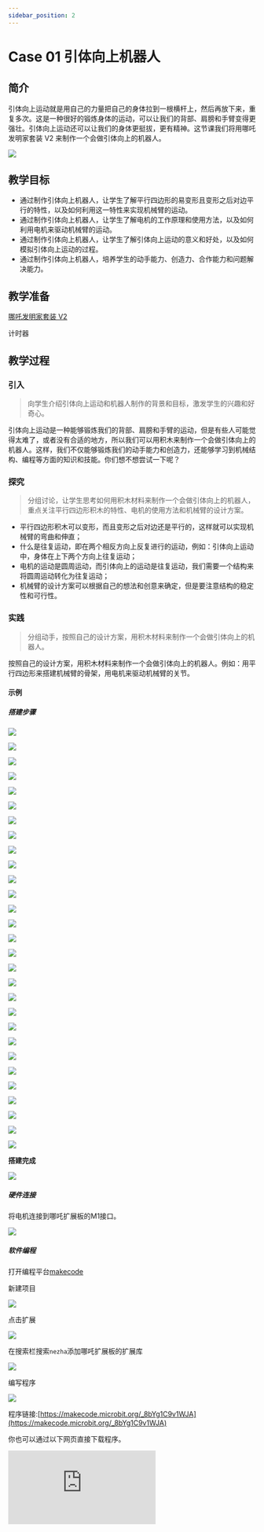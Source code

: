 ```yaml
---
sidebar_position: 2
---
```


# Case 01 引体向上机器人


## 简介

引体向上运动就是用自己的力量把自己的身体拉到一根横杆上，然后再放下来，重复多次。这是一种很好的锻炼身体的运动，可以让我们的背部、肩膀和手臂变得更强壮。引体向上运动还可以让我们的身体更挺拔，更有精神。这节课我们将用哪吒发明家套装 V2 来制作一个会做引体向上的机器人。


![](./images/nezha-inventors-kit-v2-case-01-01.png)

## 教学目标

- 通过制作引体向上机器人，让学生了解平行四边形的易变形且变形之后对边平行的特性，以及如何利用这一特性来实现机械臂的运动。
- 通过制作引体向上机器人，让学生了解电机的工作原理和使用方法，以及如何利用电机来驱动机械臂的运动。
- 通过制作引体向上机器人，让学生了解引体向上运动的意义和好处，以及如何模拟引体向上运动的过程。
- 通过制作引体向上机器人，培养学生的动手能力、创造力、合作能力和问题解决能力。

## 教学准备

[哪吒发明家套装 V2](https://www.elecfreaks.com/nezha-inventor-s-kit-v2-for-micro-bit.html)

计时器

## 教学过程

### 引入

>向学生介绍引体向上运动和机器人制作的背景和目标，激发学生的兴趣和好奇心。

引体向上运动是一种能够锻炼我们的背部、肩膀和手臂的运动，但是有些人可能觉得太难了，或者没有合适的地方，所以我们可以用积木来制作一个会做引体向上的机器人。这样，我们不仅能够锻炼我们的动手能力和创造力，还能够学习到机械结构、编程等方面的知识和技能。你们想不想尝试一下呢？

### 探究

>分组讨论，让学生思考如何用积木材料来制作一个会做引体向上的机器人，重点关注平行四边形积木的特性、电机的使用方法和机械臂的设计方案。

- 平行四边形积木可以变形，而且变形之后对边还是平行的，这样就可以实现机械臂的弯曲和伸直；
- 什么是往复运动，即在两个相反方向上反复进行的运动，例如：引体向上运动中，身体在上下两个方向上往复运动；
- 电机的运动是圆周运动，而引体向上的运动是往复运动，我们需要一个结构来将圆周运动转化为往复运动；
- 机械臂的设计方案可以根据自己的想法和创意来确定，但是要注意结构的稳定性和可行性。

### 实践

>分组动手，按照自己的设计方案，用积木材料来制作一个会做引体向上的机器人。

按照自己的设计方案，用积木材料来制作一个会做引体向上的机器人。例如：用平行四边形来搭建机械臂的骨架，用电机来驱动机械臂的关节。

#### 示例

##### 搭建步骤

![](./images/nezha-inventors-kit-v2-step-01-01.png)

![](./images/nezha-inventors-kit-v2-step-01-02.png)

![](./images/nezha-inventors-kit-v2-step-01-03.png)

![](./images/nezha-inventors-kit-v2-step-01-04.png)

![](./images/nezha-inventors-kit-v2-step-01-05.png)

![](./images/nezha-inventors-kit-v2-step-01-06.png)

![](./images/nezha-inventors-kit-v2-step-01-07.png)

![](./images/nezha-inventors-kit-v2-step-01-08.png)

![](./images/nezha-inventors-kit-v2-step-01-09.png)

![](./images/nezha-inventors-kit-v2-step-01-10.png)

![](./images/nezha-inventors-kit-v2-step-01-11.png)

![](./images/nezha-inventors-kit-v2-step-01-12.png)

![](./images/nezha-inventors-kit-v2-step-01-13.png)

![](./images/nezha-inventors-kit-v2-step-01-14.png)

![](./images/nezha-inventors-kit-v2-step-01-15.png)

![](./images/nezha-inventors-kit-v2-step-01-16.png)

![](./images/nezha-inventors-kit-v2-step-01-17.png)

![](./images/nezha-inventors-kit-v2-step-01-18.png)

![](./images/nezha-inventors-kit-v2-step-01-19.png)

![](./images/nezha-inventors-kit-v2-step-01-20.png)

![](./images/nezha-inventors-kit-v2-step-01-21.png)

![](./images/nezha-inventors-kit-v2-step-01-22.png)

![](./images/nezha-inventors-kit-v2-step-01-23.png)

![](./images/nezha-inventors-kit-v2-step-01-24.png)

![](./images/nezha-inventors-kit-v2-step-01-25.png)

![](./images/nezha-inventors-kit-v2-step-01-26.png)

![](./images/nezha-inventors-kit-v2-step-01-27.png)

![](./images/nezha-inventors-kit-v2-step-01-28.png)

![](./images/nezha-inventors-kit-v2-step-01-29.png)

**搭建完成**

![](./images/nezha-inventors-kit-v2-case-01-01.png)

##### 硬件连接

将电机连接到哪吒扩展板的M1接口。

![](./images/nezha-inventors-kit-v2-case-07-02.png)

##### 软件编程

打开编程平台[makecode](https://makecode.microbit.org/#)

新建项目

![](./images/nezha-inventors-kit-v2-case-19-03.png)

点击扩展

![](./images/nezha-inventors-kit-v2-case-19-04.png)



在搜索栏搜索`nezha`添加哪吒扩展板的扩展库

![](./images/nezha-inventors-kit-v2-case-19-06.png)

编写程序

![](./images/nezha-inventors-kit-v2-case-01-07.png)


程序链接:[https://makecode.microbit.org/_8bYg1C9v1WJA](https://makecode.microbit.org/_8bYg1C9v1WJA)

你也可以通过以下网页直接下载程序。

<div
    style={{
        position: 'relative',
        paddingBottom: '60%',
        overflow: 'hidden',
    }}
>
    <iframe
        src="https://makecode.microbit.org/_8bYg1C9v1WJA"
        frameborder="0"
        sandbox="allow-popups allow-forms allow-scripts allow-same-origin"
        style={{
            position: 'absolute',
            width: '100%',
            height: '100%',
        }}
    />
</div>


### 展示

>分组展示，让每组的机器人在横杆上做引体向上运动，并用计时器记录时间，比较各组的成果和效果。

#### 示例案例效果

按下micro:bit上的A键，机器人开始做引体向上运动，按下micro:bit上的B键，机器人停止做引体向上运动。

![](./images/nezha-inventors-kit-v2-case-01.gif)

### 反思

>分组分享，让每组的学生分享自己的制作过程和心得，总结自己遇到的问题和解决办法，评价自己的优点和不足。
